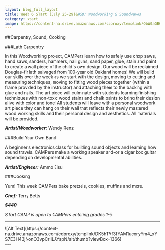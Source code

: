 ```yaml
---
layout: blog_full_layout
title: Week 6 STart (July 25-29)&#58; Woodworking & Soundwaves
category: start
image: https://content-na.drive.amazonaws.com/cdproxy/templink/QbW0aGBGKH3WoKrWp2r-r5nSam8LF11dl5B7sUQbrhMLAYspN/alt/thumb?viewBox=1366
---
```


##Carpentry, Sound, Cooking

###Lath Carpentry

In this Woodworking project, CAMPers learn how to safely use chop saws, hand saws, sanders, hammers, nail guns, sand paper, glue, stain and paint to create a wall piece of the child's own design. Our wood will be reclaimed Douglas-fir lath salvaged from 100-year old Oakland homes! We will build our skills over the week as we start with the design, moving to cutting and measuring techniques, moving to fitting wood pieces together (within a frame provided by the instructor) and attaching them to the backing with glue and nails. The art piece will culminate with students learning finishing techniques with non-toxic wood stains and chalk paints to bring their design alive with color and tone! All students will leave with a personal woodwork art piece they can hang on their wall that reflects their newly mastered wood working skills and their personal design and aesthetics. All materials will be provided. 

**_Artist/Woodworker:_** Wendy Renz


###Build Your Own Band

A beginner's electronics class for building sound objects and learning how sound travels. CAMPers make a working speaker and-or a cigar box guitar depending on developmental abilities.

**_Artist/Engineer:_** Ammo Eisu

 
###Cooking

Yum! This week CAMPers bake pretzels, cookies, muffins and more.  

**_Chef:_** Terry Betts

**_$440_**

*STart CAMP is open to CAMPers entering grades 1-5*

---
<div style="text-align:left" markdown="1">
![Alt Text](https://content-na.drive.amazonaws.com/cdproxy/templink/DK5hTVf3fYAM1ucxnyYm4_xYS7E3H43jNonO3vpCriILAYspN/alt/thumb?viewBox=1366)
</div>
---
